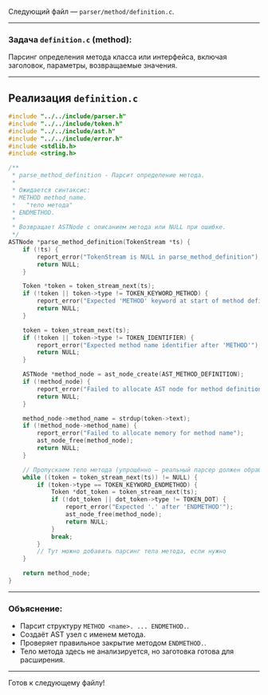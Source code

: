 Следующий файл — `parser/method/definition.c`.

---

### Задача `definition.c` (method):

Парсинг определения метода класса или интерфейса, включая заголовок, параметры, возвращаемые значения.

---

## Реализация `definition.c`

```c
#include "../../include/parser.h"
#include "../../include/token.h"
#include "../../include/ast.h"
#include "../../include/error.h"
#include <stdlib.h>
#include <string.h>

/**
 * parse_method_definition - Парсит определение метода.
 *
 * Ожидается синтаксис:
 * METHOD method_name.
 *   "тело метода"
 * ENDMETHOD.
 *
 * Возвращает ASTNode с описанием метода или NULL при ошибке.
 */
ASTNode *parse_method_definition(TokenStream *ts) {
    if (!ts) {
        report_error("TokenStream is NULL in parse_method_definition");
        return NULL;
    }

    Token *token = token_stream_next(ts);
    if (!token || token->type != TOKEN_KEYWORD_METHOD) {
        report_error("Expected 'METHOD' keyword at start of method definition");
        return NULL;
    }

    token = token_stream_next(ts);
    if (!token || token->type != TOKEN_IDENTIFIER) {
        report_error("Expected method name identifier after 'METHOD'");
        return NULL;
    }

    ASTNode *method_node = ast_node_create(AST_METHOD_DEFINITION);
    if (!method_node) {
        report_error("Failed to allocate AST node for method definition");
        return NULL;
    }

    method_node->method_name = strdup(token->text);
    if (!method_node->method_name) {
        report_error("Failed to allocate memory for method name");
        ast_node_free(method_node);
        return NULL;
    }

    // Пропускаем тело метода (упрощённо — реальный парсер должен обрабатывать содержимое)
    while ((token = token_stream_next(ts)) != NULL) {
        if (token->type == TOKEN_KEYWORD_ENDMETHOD) {
            Token *dot_token = token_stream_next(ts);
            if (!dot_token || dot_token->type != TOKEN_DOT) {
                report_error("Expected '.' after 'ENDMETHOD'");
                ast_node_free(method_node);
                return NULL;
            }
            break;
        }
        // Тут можно добавить парсинг тела метода, если нужно
    }

    return method_node;
}
```

---

### Объяснение:

* Парсит структуру `METHOD <name>. ... ENDMETHOD.`.
* Создаёт AST узел с именем метода.
* Проверяет правильное закрытие методом `ENDMETHOD.`.
* Тело метода здесь не анализируется, но заготовка готова для расширения.

---

Готов к следующему файлу!
